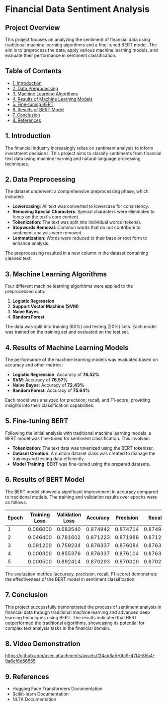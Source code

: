 # Financial Data Sentiment Analysis

## Project Overview
This project focuses on analyzing the sentiment of financial data using traditional machine learning algorithms and a fine-tuned BERT model. The aim is to preprocess the data, apply various machine learning models, and evaluate their performance in sentiment classification.

## Table of Contents
- [1. Introduction](#1-introduction)
- [2. Data Preprocessing](#2-data-preprocessing)
- [3. Machine Learning Algorithms](#3-machine-learning-algorithms)
- [4. Results of Machine Learning Models](#4-results-of-machine-learning-models)
- [5. Fine-tuning BERT](#5-fine-tuning-bert)
- [6. Results of BERT Model](#6-results-of-bert-model)
- [7. Conclusion](#7-conclusion)
- [8. References](#8-references)

## 1. Introduction
The financial industry increasingly relies on sentiment analysis to inform investment decisions. This project aims to classify sentiments from financial text data using machine learning and natural language processing techniques.

## 2. Data Preprocessing
The dataset underwent a comprehensive preprocessing phase, which included:
- **Lowercasing**: All text was converted to lowercase for consistency.
- **Removing Special Characters**: Special characters were eliminated to focus on the text's core content.
- **Tokenization**: The text was split into individual words (tokens).
- **Stopwords Removal**: Common words that do not contribute to sentiment analysis were removed.
- **Lemmatization**: Words were reduced to their base or root form to enhance analysis.

The preprocessing resulted in a new column in the dataset containing cleaned text.

## 3. Machine Learning Algorithms
Four different machine learning algorithms were applied to the preprocessed data:
1. **Logistic Regression**
2. **Support Vector Machine (SVM)**
3. **Naive Bayes**
4. **Random Forest**

The data was split into training (80%) and testing (20%) sets. Each model was trained on the training set and evaluated on the test set.

## 4. Results of Machine Learning Models
The performance of the machine learning models was evaluated based on accuracy and other metrics:
- **Logistic Regression**: Accuracy of **76.52%**
- **SVM**: Accuracy of **76.57%**
- **Naive Bayes**: Accuracy of **72.43%**
- **Random Forest**: Accuracy of **75.64%**

Each model was analyzed for precision, recall, and F1-score, providing insights into their classification capabilities.

## 5. Fine-tuning BERT
Following the initial analysis with traditional machine learning models, a BERT model was fine-tuned for sentiment classification. This involved:
- **Tokenization**: The text data was tokenized using the BERT tokenizer.
- **Dataset Creation**: A custom dataset class was created to manage the training and testing data efficiently.
- **Model Training**: BERT was fine-tuned using the prepared datasets.

## 6. Results of BERT Model
The BERT model showed a significant improvement in accuracy compared to traditional models. The training and validation results over epochs were as follows:

| Epoch | Training Loss | Validation Loss | Accuracy | Precision | Recall  | F1      |
|-------|---------------|------------------|----------|-----------|---------|---------|
| 1     | 0.086000      | 0.683540         | 0.874942 | 0.874714  | 0.874942| 0.874413|
| 2     | 0.046400      | 0.781602         | 0.871223 | 0.871988  | 0.871223| 0.871286|
| 3     | 0.091200      | 0.759234         | 0.876337 | 0.876084  | 0.876337| 0.876183|
| 4     | 0.000300      | 0.855376         | 0.876337 | 0.876104  | 0.876337| 0.876123|
| 5     | 0.000500      | 0.892414         | 0.870293 | 0.870000  | 0.870293| 0.870115|

The evaluation metrics (accuracy, precision, recall, F1-score) demonstrate the effectiveness of the BERT model in sentiment classification.

## 7. Conclusion
This project successfully demonstrated the process of sentiment analysis in financial data through traditional machine learning and advanced deep learning techniques using BERT. The results indicated that BERT outperformed the traditional algorithms, showcasing its potential for complex text analysis tasks in the financial domain.

## 8. Video Demonstration


https://github.com/user-attachments/assets/f24ab8a5-0fc9-47f4-85b4-9a6cf6d56555



## 9. References
- Hugging Face Transformers Documentation
- Scikit-learn Documentation
- NLTK Documentation
